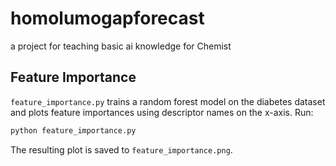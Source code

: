 # homolumogapforecast
a project for teaching basic ai knowledge for Chemist

## Feature Importance
`feature_importance.py` trains a random forest model on the diabetes dataset and plots
feature importances using descriptor names on the x-axis. Run:

```bash
python feature_importance.py
```

The resulting plot is saved to `feature_importance.png`.
